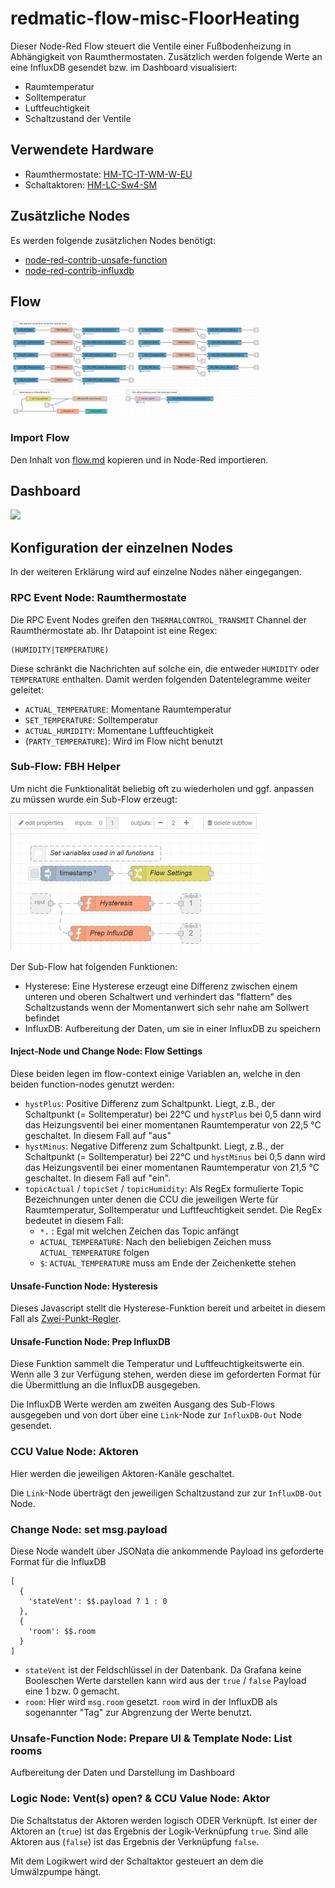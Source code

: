 # redmatic-flow-misc-FloorHeating

Dieser Node-Red Flow steuert die Ventile einer Fußbodenheizung in Abhängigkeit von Raumthermostaten. Zusätzlich werden folgende Werte an eine InfluxDB gesendet bzw. im Dashboard visualisiert:

- Raumtemperatur
- Solltemperatur
- Luftfeuchtigkeit
- Schaltzustand der Ventile

## Verwendete Hardware

- Raumthermostate: [HM-TC-IT-WM-W-EU](https://www.eq-3.de/produkte/homematic/heizung-und-klima/homematic-funk-wandthermostat-aufputzmontage.html)
- Schaltaktoren: [HM-LC-Sw4-SM](https://www.eq-3.de/produkte/homematic/licht/hm-lc-sw4-sm.html)

## Zusätzliche Nodes

Es werden folgende zusätzlichen Nodes benötigt:

- [node-red-contrib-unsafe-function](https://www.npmjs.com/package/node-red-contrib-unsafe-function)
- [node-red-contrib-influxdb](https://www.npmjs.com/package/node-red-contrib-influxdb)

## Flow

<img src="https://raw.githubusercontent.com/Sineos/redmatic-flow-misc/master/FloorHeating/src_readme/flow.png" width="400"/>

### Import Flow
Den Inhalt von [flow.md](https://raw.githubusercontent.com/Sineos/redmatic-flow-misc/master/FloorHeating/flow.md) kopieren und in Node-Red importieren.

## Dashboard

<img src="https://raw.githubusercontent.com/Sineos/redmatic-flow-misc/master/FloorHeating/src_readme/dash.png" width="400"/>

## Konfiguration der einzelnen Nodes

In der weiteren Erklärung wird auf einzelne Nodes näher eingegangen.

### RPC Event Node: Raumthermostate

Die RPC Event Nodes greifen den `THERMALCONTROL_TRANSMIT` Channel der Raumthermostate ab. Ihr Datapoint ist eine Regex:

    (HUMIDITY|TEMPERATURE)

Diese schränkt die Nachrichten auf solche ein, die entweder `HUMIDITY` oder `TEMPERATURE` enthalten. Damit werden folgenden Datentelegramme weiter geleitet:

- `ACTUAL_TEMPERATURE`: Momentane Raumtemperatur
- `SET_TEMPERATURE`: Solltemperatur
- `ACTUAL_HUMIDITY`: Momentane Luftfeuchtigkeit
- (`PARTY_TEMPERATURE`): Wird im Flow nicht benutzt

### Sub-Flow: FBH Helper

Um nicht die Funktionalität beliebig oft zu wiederholen und ggf. anpassen zu müssen wurde ein Sub-Flow erzeugt:

<img src="https://raw.githubusercontent.com/Sineos/redmatic-flow-misc/master/FloorHeating/src_readme/fbh_helper.png" width="400"/>

Der Sub-Flow hat folgenden Funktionen:
- Hysterese: Eine Hysterese erzeugt eine Differenz zwischen einem unteren und oberen Schaltwert und verhindert das "flattern" des Schaltzustands wenn der Momentanwert sich sehr nahe am Sollwert befindet
- InfluxDB: Aufbereitung der Daten, um sie in einer InfluxDB zu speichern

#### Inject-Node und Change Node: Flow Settings

Diese beiden legen im flow-context einige Variablen an, welche in den beiden function-nodes genutzt werden:

- `hystPlus`: Positive Differenz zum Schaltpunkt. Liegt, z.B., der Schaltpunkt (= Solltemperatur) bei 22°C und `hystPlus` bei 0,5 dann wird das Heizungsventil bei einer momentanen Raumtemperatur von 22,5 °C geschaltet. In diesem Fall auf "aus" 
- `hystMinus`: Negative Differenz zum Schaltpunkt. Liegt, z.B., der Schaltpunkt (= Solltemperatur) bei 22°C und `hystMinus` bei 0,5 dann wird das Heizungsventil bei einer momentanen Raumtemperatur von 21,5 °C geschaltet. In diesem Fall auf "ein". 
- `topicActual` / `topicSet` / `topicHumidity`: Als RegEx formulierte Topic Bezeichnungen unter denen die CCU die jeweiligen Werte für Raumtemperatur, Solltemperatur und Luftfeuchtigkeit sendet. Die RegEx bedeutet in diesem Fall: 
  - `*.` : Egal mit welchen Zeichen das Topic anfängt
  - `ACTUAL_TEMPERATURE`: Nach den beliebigen Zeichen muss `ACTUAL_TEMPERATURE` folgen
  - `$`: `ACTUAL_TEMPERATURE` muss am Ende der Zeichenkette stehen

#### Unsafe-Function Node: Hysteresis

Dieses Javascript stellt die Hysterese-Funktion bereit und arbeitet in diesem Fall als [Zwei-Punkt-Regler](https://de.wikipedia.org/wiki/Zweipunktregler).

#### Unsafe-Function Node: Prep InfluxDB

Diese Funktion sammelt die Temperatur und Luftfeuchtigkeitswerte ein. Wenn alle 3 zur Verfügung stehen, werden diese im geforderten Format für die Übermittlung an die InfluxDB ausgegeben.  

Die InfluxDB Werte werden am zweiten Ausgang des Sub-Flows ausgegeben und von dort über eine `Link`-Node zur `InfluxDB-Out` Node gesendet.

### CCU Value Node: Aktoren

Hier werden die jeweiligen Aktoren-Kanäle geschaltet. 

Die `Link`-Node überträgt den jeweiligen Schaltzustand zur zur `InfluxDB-Out` Node.

### Change Node: set msg.payload

Diese Node wandelt über JSONata die ankommende Payload ins geforderte Format für die InfluxDB

    [
      {
        'stateVent': $$.payload ? 1 : 0
      },
      {
        'room': $$.room
      }
    ]

- `stateVent` ist der Feldschlüssel in der Datenbank. Da Grafana keine Booleschen Werte darstellen kann wird aus der `true` / `false` Payload eine 1 bzw. 0 gemacht.
-  `room`: Hier wird `msg.room` gesetzt. `room` wird in der InfluxDB als sogenannter "Tag" zur Abgrenzung der Werte benutzt.

### Unsafe-Function Node: Prepare UI & Template Node: List rooms

Aufbereitung der Daten und Darstellung im Dashboard

### Logic Node: Vent(s) open? & CCU Value Node: Aktor

Die Schaltstatus der Aktoren werden logisch ODER Verknüpft. Ist einer der Aktoren an (`true`) ist das Ergebnis der Logik-Verknüpfung `true`. Sind alle Aktoren aus (`false`) ist das Ergebnis der Verknüpfung `false`.

Mit dem Logikwert wird der Schaltaktor gesteuert an dem die Umwälzpumpe hängt.

